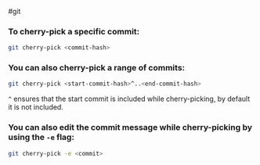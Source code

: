 #git
### To cherry-pick a specific commit:

```bash
git cherry-pick <commit-hash>
```

### You can also cherry-pick a range of commits:

```bash
git cherry-pick <start-commit-hash>^..<end-commit-hash>
```

`^` ensures that the start commit is included while cherry-picking, by default it is not included.

### You can also edit the commit message while cherry-picking by using the `-e` flag:

```bash
git cherry-pick -e <commit>
```
